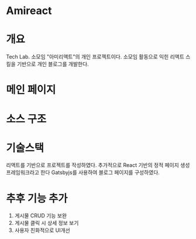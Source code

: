 # Amireact
# 개요
Tech Lab. 소모임 "아미리액트"의 개인 프로젝트이다.
소모임 활동으로 익힌 리액트 스킬을 기반으로 개인 블로그를 개발한다.
# 메인 페이지
# 소스 구조
# 기술스택
리액트를 기반으로 프로젝트를 작성하였다.
추가적으로 React 기반의 정적 페이지 생성 프레임워크라고 한다 Gatsbyjs를 사용하여 블로그 페이지를 구성하였다.
# 추후 기능 추가
1. 게시물 CRUD 기능 보완
2. 게시물 클릭 시 상세 정보 보기
3. 사용자 친화적으로 UI개선
